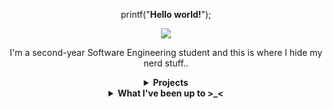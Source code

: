 <div align="center">
    <p>printf("<b class="titulo-inicio">Hello world!</b>");</p>
    <p>
        <img src="https://media1.giphy.com/media/v1.Y2lkPTc5MGI3NjExZ3V1aXdqNGVnYnp0dmN2aGFpbmVuYWpwamtncGZjeWw3NW52MjBvNSZlcD12MV9pbnRlcm5hbF9naWZfYnlfaWQmY3Q9Zw/9tZc9Mzo9K0yOYx38U/giphy.gif"/>
    </p>
    <p align="center">I'm a second-year Software Engineering student and this is where I hide my nerd stuff..</p>
    <details>
        <summary><b> Projects</b></summary>
        <br>
        <a href="https://github.com/deboravcaetano/LI2" target="_blank">Hitori-Game</a>
        <br>
        <a href="https://github.com/deboravcaetano/Immutable-Towers" target="_blank">Immutable-Towers</a>
    </details>
    <details>
        <summary><b>What I've been up to >_<</b></summary>
            <br>
            <ul>
                <li> Survived the Haskell quest at university.</li>
                <li> Currently grinding through C.</li>
                <li> Self-learning HTML and CSS, one tag at a time!</li>
            </ul>
</details>



